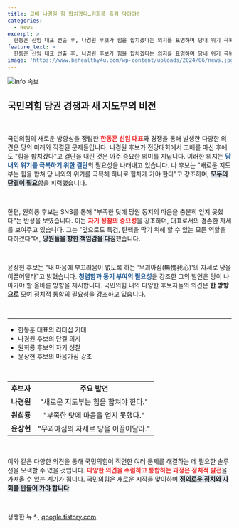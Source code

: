 ```yaml
---
title: 고배 나경원 힘 합치겠다…원희룡 특검 막아야!
categories:
  - News
excerpt: >
  한동훈 신임 대표 선출 후, 나경원 후보가 힘을 합치겠다는 의지를 표명하며 당내 위기 극복을 다짐했다. 원희룡과 윤상현 후보도 각자의 역할을 다하겠다고 선언, 국민의힘의 미래는 어떻게 될까?
feature_text: >
  한동훈 신임 대표 선출 후, 나경원 후보가 힘을 합치겠다는 의지를 표명하며 당내 위기 극복을 다짐했다. 원희룡과 윤상현 후보도 각자의 역할을 다하겠다고 선언, 국민의힘의 미래는 어떻게 될까?
image: 'https://www.behealthy4u.com/wp-content/uploads/2024/06/news.jpg'
---
```


<p><img src="https://www.behealthy4u.com/wp-content/uploads/2024/06/news.jpg" alt="info 속보" /></p>

<h2 data-ke-size="size26">국민의힘 당권 경쟁과 새 지도부의 비전</h2>

<p data-ke-size="size16">&nbsp;</p>

<p>국민의힘의 새로운 방향성을 정립한 <b><span style="color: #ee2323;">한동훈 신임 대표</span></b>와 경쟁을 통해 발생한 다양한 의견은 당의 미래와 직결된 문제들입니다. 나경원 후보가 전당대회에서 고배를 마신 후에도 "힘을 합치겠다"고 결단을 내린 것은 아주 중요한 의미를 지닙니다. 이러한 의지는 <b><span style="color: #1a5490;">당 내외 위기를 극복하기 위한 결단</span></b>의 필요성을 나태내고 있습니다. 나 후보는 "새로운 지도부는 힘을 합쳐 당 내외의 위기를 극복해 하나로 힘차게 가야 한다"고 강조하며, <b><span style="background-color: #21538527;">모두의 단결이 필요</span></b>함을 피력했습니다.</p>

<p data-ke-size="size16">&nbsp;</p>

<p>한편, 원희룡 후보는 SNS를 통해 "부족한 탓에 당원 동지의 마음을 충분히 얻지 못했다"는 반성을 보였습니다. 이는 <b><span style="color: #ee2323;">자기 성찰의 중요성</span></b>을 강조하며, 대표로서의 겸손한 자세를 보여주고 있습니다. 그는 "앞으로도 특검, 탄핵을 막기 위해 할 수 있는 모든 역할을 다하겠다"며, <b><span style="background-color: #21538527;">당원들을 향한 책임감을 다짐</span></b>했습니다.</p>

<p data-ke-size="size16">&nbsp;</p>

<p>윤상현 후보는 "내 마음에 부끄러움이 없도록 하는 '무괴아심(無愧我心)'의 자세로 당을 이끌어달라"고 밝혔습니다. <b><span style="color: #1a5490;">청렴함과 동기 부여의 필요성</span></b>을 강조한 그의 발언은 당이 나아가야 할 올바른 방향을 제시합니다. 국민의힘 내의 다양한 후보자들의 의견은 <b>한 방향으로</b> 모여 정치적 통합의 필요성을 강조하고 있습니다.</p>

<p data-ke-size="size16">&nbsp;</p>

<hr>

<ul>
<li>한동훈 대표의 리더십 기대</li>
<li>나경원 후보의 단결 의지</li>
<li>원희룡 후보의 자기 성찰</li>
<li>윤상현 후보의 마음가짐 강조</li>
</ul>

<p data-ke-size="size16">&nbsp;</p>

<table>
<tr>
<td style="text-align: center; height: 17px;"><b>후보자</b></td>
<td style="text-align: center; height: 17px;"><b>주요 발언</b></td>
</tr>
<tr>
<td style="text-align: center; height: 17px;"><b>나경원</b></td>
<td style="text-align: center; height: 17px;">"새로운 지도부는 힘을 합쳐야 한다."</td>
</tr>
<tr>
<td style="text-align: center; height: 17px;"><b>원희룡</b></td>
<td style="text-align: center; height: 17px;">"부족한 탓에 마음을 얻지 못했다."</td>
</tr>
<tr>
<td style="text-align: center; height: 17px;"><b>윤상현</b></td>
<td style="text-align: center; height: 17px;">"무괴아심의 자세로 당을 이끌어달라."</td>
</tr>
</table>

<p data-ke-size="size16">&nbsp;</p>

<p>이와 같은 다양한 의견을 통해 국민의힘이 직면한 여러 문제를 해결하는 데 필요한 솔루션을 모색할 수 있을 것입니다. <b><span style="color: #ee2323;">다양한 의견을 수렴하고 통합하는 과정은 정치적 발전</span></b>을 가져올 수 있는 계기가 됩니다. 국민의힘은 새로운 시작을 맞이하며 <b><span style="background-color: #21538527;">정의로운 정치와 사회를 만들어 가야 합니다</span></b>.</p>

<p data-ke-size="size16">&nbsp;</p>
생생한 뉴스, <a href="https://qoogle.tistory.com" rel="dofollow">qoogle.tistory.com</a>


